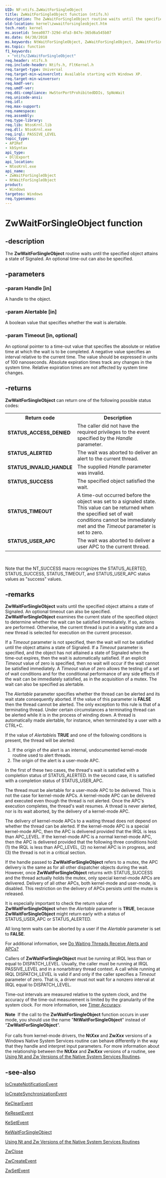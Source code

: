 ```yaml
---
UID: NF:ntifs.ZwWaitForSingleObject
title: ZwWaitForSingleObject function (ntifs.h)
description: The ZwWaitForSingleObject routine waits until the specified object attains a state of Signaled. An optional time-out can also be specified.
old-location: kernel\zwwaitforsingleobject.htm
tech.root: kernel
ms.assetid: 5eea0877-329d-4fa3-847e-365d6a545b07
ms.date: 04/30/2018
ms.keywords: NtWaitForSingleObject, ZwWaitForSingleObject, ZwWaitForSingleObject routine [Kernel-Mode Driver Architecture], k111_44a7540a-fbf5-4f2e-92d1-0d23cc41a081.xml, kernel.zwwaitforsingleobject, ntifs/NtWaitForSingleObject, ntifs/ZwWaitForSingleObject
ms.topic: function
f1_keywords:
 - "ntifs/ZwWaitForSingleObject"
req.header: ntifs.h
req.include-header: Ntifs.h, FltKernel.h
req.target-type: Universal
req.target-min-winverclnt: Available starting with Windows XP.
req.target-min-winversvr: 
req.kmdf-ver: 
req.umdf-ver: 
req.ddi-compliance: HwStorPortProhibitedDDIs, SpNoWait
req.unicode-ansi: 
req.idl: 
req.max-support: 
req.namespace: 
req.assembly: 
req.type-library: 
req.lib: NtosKrnl.lib
req.dll: NtosKrnl.exe
req.irql: PASSIVE_LEVEL
topic_type:
- APIRef
- kbSyntax
api_type:
- DllExport
api_location:
- NtosKrnl.exe
api_name:
- ZwWaitForSingleObject
- NtWaitForSingleObject
product:
- Windows
targetos: Windows
req.typenames: 
---
```


# ZwWaitForSingleObject function


## -description


The <b>ZwWaitForSingleObject</b> routine waits until the specified object attains a state of Signaled. An optional time-out can also be specified.


## -parameters




### -param Handle [in]

A handle to the object.


### -param Alertable [in]

A boolean value that specifies whether the wait is alertable.


### -param Timeout [in, optional]

An optional pointer to a time-out value that specifies the absolute or relative time at which the wait is to be completed. A negative value specifies an interval relative to the current time. The value should be expressed in units of 100 nanoseconds. Absolute expiration times track any changes in the system time. Relative expiration times are not affected by system time changes.


## -returns



<b>ZwWaitForSingleObject</b> can return one of the following possible status codes:

<table>
<tr>
<th>Return code</th>
<th>Description</th>
</tr>
<tr>
<td width="40%">
<dl>
<dt><b>STATUS_ACCESS_DENIED</b></dt>
</dl>
</td>
<td width="60%">
The caller did not have the required privileges to the event specified by the <i>Handle</i> parameter.

</td>
</tr>
<tr>
<td width="40%">
<dl>
<dt><b>STATUS_ALERTED</b></dt>
</dl>
</td>
<td width="60%">
The wait was aborted to deliver an alert to the current thread.

</td>
</tr>
<tr>
<td width="40%">
<dl>
<dt><b>STATUS_INVALID_HANDLE</b></dt>
</dl>
</td>
<td width="60%">
The supplied <i>Handle</i> parameter was invalid.

</td>
</tr>
<tr>
<td width="40%">
<dl>
<dt><b>STATUS_SUCCESS</b></dt>
</dl>
</td>
<td width="60%">
The specified object satisfied the wait.

</td>
</tr>
<tr>
<td width="40%">
<dl>
<dt><b>STATUS_TIMEOUT</b></dt>
</dl>
</td>
<td width="60%">
A time-out occurred before the object was set to a signaled state. This value can be returned when the specified set of wait conditions cannot be immediately met and the <i>Timeout</i> parameter is set to zero.

</td>
</tr>
<tr>
<td width="40%">
<dl>
<dt><b>STATUS_USER_APC</b></dt>
</dl>
</td>
<td width="60%">
The wait was aborted to deliver a user APC to the current thread.

</td>
</tr>
</table>
 

Note that the NT_SUCCESS macro recognizes the STATUS_ALERTED, STATUS_SUCCESS, STATUS_TIMEOUT, and STATUS_USER_APC status values as "success" values.




## -remarks



<b>ZwWaitForSingleObject</b> waits until the specified object attains a state of Signaled. An optional timeout can also be specified. <b>ZwWaitForSingleObject</b> examines the current state of the specified object to determine whether the wait can be satisfied immediately. If so, actions are performed. Otherwise, the current thread is put in a waiting state and a new thread is selected for execution on the current processor.

If a <i>Timeout</i> parameter is not specified, then the wait will not be satisfied until the object attains a state of Signaled. If a <i>Timeout</i> parameter is specified, and the object has not attained a state of Signaled when the time-out expires, then the wait is automatically satisfied. If an explicit <i>Timeout</i> value of zero is specified, then no wait will occur if the wait cannot be satisfied immediately. A <i>Timeout</i> value of zero allows the testing of a set of wait conditions and for the conditional performance of any side effects if the wait can be immediately satisfied, as in the acquisition of a mutex. The wait can also be specified as alertable.

The <i>Alertable</i> parameter specifies whether the thread can be alerted and its wait state consequently aborted. If the value of this parameter is <b>FALSE</b> then the thread cannot be alerted. The only exception to this rule is that of a terminating thread. Under certain circumstances a terminating thread can be alerted while it is in the process of winding down. A thread is automatically made alertable, for instance, when terminated by a user with a CTRL+C.

If the value of <i>Alertable</i>is <b>TRUE</b> and one of the following conditions is present, the thread will be alerted:

<ol>
<li>
If the origin of the alert is an internal, undocumented kernel-mode routine used to alert threads.

</li>
<li>
The origin of the alert is a user-mode APC.

</li>
</ol>
In the first of these two cases, the thread's wait is satisfied with a completion status of STATUS_ALERTED. In the second case, it is satisfied with a completion status of STATUS_USER_APC.

The thread must be alertable for a user-mode APC to be delivered. This is not the case for kernel-mode APCs. A kernel-mode APC can be delivered and executed even though the thread is not alerted. Once the APC's execution completes, the thread's wait resumes. A thread is never alerted, nor is its wait aborted, by the delivery of a kernel-mode APC.

The delivery of kernel-mode APCs to a waiting thread does not depend on whether the thread can be alerted. If the kernel-mode APC is a special kernel-mode APC, then the APC is delivered provided that the IRQL is less than APC_LEVEL. If the kernel-mode APC is a normal kernel-mode APC, then the APC is delivered provided that the following three conditions hold: (1) the IRQL is less than APC_LEVEL, (2) no kernel APC is in progress, and (3) the thread is not in a critical section.

If the handle passed to <b>ZwWaitForSingleObject</b> refers to a mutex, the APC delivery is the same as for all other dispatcher objects during the wait. However, once <b>ZwWaitForSingleObject</b> returns with STATUS_SUCCESS and the thread actually holds the mutex, only special kernel-mode APCs are delivered. Delivery of all other APCs, both kernel-mode and user-mode, is disabled. This restriction on the delivery of APCs persists until the mutex is released.

It is especially important to check the return value of <b>ZwWaitForSingleObject</b> when the <i>Alertable</i> parameter is <b>TRUE</b>, because <b>ZwWaitForSingleObject</b> might return early with a status of STATUS_USER_APC or STATUS_ALERTED.

All long term waits can be aborted by a user if the <i>Alertable</i> parameter is set to <b>FALSE</b>.

For additional information, see <a href="https://docs.microsoft.com/windows-hardware/drivers/kernel/waits-and-apcs">Do Waiting Threads Receive Alerts and APCs?</a>


Callers of <b>ZwWaitForSingleObject</b> must be running at IRQL less than or equal to DISPATCH_LEVEL. Usually, the caller must be running at IRQL PASSIVE_LEVEL and in a nonarbitrary thread context. A call while running at IRQL DISPATCH_LEVEL is valid if and only if the caller specifies a <i>Timeout</i> parameter of zero. That is, a driver must not wait for a nonzero interval at IRQL equal to DISPATCH_LEVEL.

Time-out intervals are measured relative to the system clock, and the accuracy of the time-out measurement is limited by the granularity of the system clock. For more information, see <a href="https://docs.microsoft.com/windows-hardware/drivers/kernel/timer-accuracy">Timer Accuracy</a>.

<div class="alert"><b>Note</b>  If the call to the <b>ZwWaitForSingleObject</b> function occurs in user mode, you should use the name "<b>NtWaitForSingleObject</b>" instead of "<b>ZwWaitForSingleObject</b>".</div>
<div> </div>
For calls from kernel-mode drivers, the <b>Nt<i>Xxx</i></b> and <b>Zw<i>Xxx</i></b> versions of a Windows Native System Services routine can behave differently in the way that they handle and interpret input parameters. For more information about the relationship between the <b>Nt<i>Xxx</i></b> and <b>Zw<i>Xxx</i></b> versions of a routine, see <a href="https://docs.microsoft.com/windows-hardware/drivers/kernel/using-nt-and-zw-versions-of-the-native-system-services-routines">Using Nt and Zw Versions of the Native System Services Routines</a>.




## -see-also




<a href="https://docs.microsoft.com/windows-hardware/drivers/ddi/content/wdm/nf-wdm-iocreatenotificationevent">IoCreateNotificationEvent</a>



<a href="https://docs.microsoft.com/windows-hardware/drivers/ddi/content/wdm/nf-wdm-iocreatesynchronizationevent">IoCreateSynchronizationEvent</a>



<a href="https://docs.microsoft.com/windows-hardware/drivers/ddi/content/wdm/nf-wdm-keclearevent">KeClearEvent</a>



<a href="https://docs.microsoft.com/windows-hardware/drivers/ddi/content/wdm/nf-wdm-keresetevent">KeResetEvent</a>



<a href="https://docs.microsoft.com/windows-hardware/drivers/ddi/content/wdm/nf-wdm-kesetevent">KeSetEvent</a>



<a href="https://docs.microsoft.com/windows-hardware/drivers/ddi/content/wdm/nf-wdm-kewaitforsingleobject">KeWaitForSingleObject</a>



<a href="https://docs.microsoft.com/windows-hardware/drivers/kernel/using-nt-and-zw-versions-of-the-native-system-services-routines">Using Nt and Zw Versions of the Native System Services Routines</a>



<a href="https://docs.microsoft.com/windows-hardware/drivers/ddi/content/ntifs/nf-ntifs-ntclose">ZwClose</a>



<a href="https://msdn.microsoft.com/library/windows/hardware/ff566423">ZwCreateEvent</a>



<a href="https://msdn.microsoft.com/library/windows/hardware/ff567092">ZwSetEvent</a>
 

 

